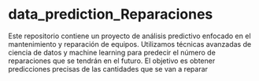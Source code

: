 # data_prediction_Reparaciones
Este repositorio contiene un proyecto de análisis predictivo enfocado en el mantenimiento y reparación de equipos. Utilizamos técnicas avanzadas de ciencia de datos y machine learning para predecir el número de reparaciones que se tendrán en el futuro. El objetivo es obtener predicciones precisas de las cantidades que se van a reparar
